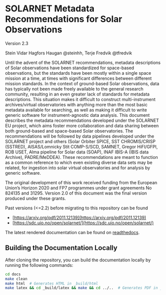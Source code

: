 SOLARNET Metadata Recommendations for Solar Observations
========================================================

Version 2.3

Stein Vidar Hagfors Haugan @steinhh, Terje Fredvik @tfredvik

Until the advent of the SOLARNET recommendations, metadata descriptions of Solar observations have been standardized for space-based observations, but the standards have been mostly within a single space mission at a time, at times with significant differences between different mission standards. In the context of ground-based Solar observations, data has typically not been made freely available to the general research community, resulting in an even greater lack of standards for metadata descriptions. This situation makes it difficult to construct multi-instrument archives/virtual observatories with anything more than the most basic metadata available for searching, as well as making it difficult to write generic software for instrument-agnostic data analysis. This document describes the metadata recommendations developed under the SOLARNET EU project, which aims foster more collaboration and data sharing between both ground-based and space-based Solar observatories. The recommendations will be followed by data pipelines developed under the SOLARNET project and others (Solar Orbiter SPICE, SST CHROMIS/CRISP (SSTRED), AISAS/Lomnicky Stit COMP-S/SCD, SAMNET, Gregor HiFI/GFPI, ROB USET, Alma pipeline for Solar data (SOAP), INAF IBIS-A (IBIS data Archive), PADRE/MeDDEA). These recommendations are meant to function as a common reference to which even existing diverse data sets may be related, for ingestion into solar virtual observatories and for analysis by generic software.

The original development of this work received funding from the European Union’s Horizon 2020 and FP7 programmes under grant agreements No 824135 and 31295. Version 2.0 of this document was the final version produced under these grants.

Past versions (<=2.2) before migrating to this repository can be found 
* [https://arxiv.org/pdf/2011.12139](https://arxiv.org/pdf/2011.12139)
* [https://sdc.uio.no/open/solarnet/](https://sdc.uio.no/open/solarnet/)

The latest rendered documentation can be found on [readthedocs](http://solarnet-metadata.rtfd.io/).

## Building the Documentation Locally

After cloning the repository, you can build the documentation locally by running the following commands:

```bash
cd docs
make clean
make html  # Generates HTML in _build/html
make latex && cd _build/latex && make && cd ../..  # Generates PDF in _build/latex
```
